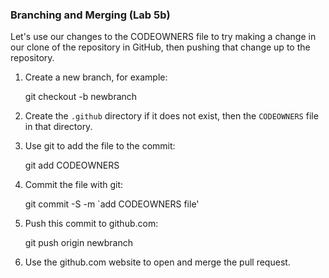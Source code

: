 ### Branching and Merging (Lab 5b)

Let's use our changes to the CODEOWNERS file to try making a change in our clone 
of the repository in GitHub, then pushing that change up to the repository.

1. Create a new branch, for example: 

    git checkout -b newbranch  

1. Create the `.github` directory if it does not exist, then the `CODEOWNERS` file
   in that directory.

1. Use git to add the file to the commit: 

    git add CODEOWNERS

1. Commit the file with git:

    git commit -S -m `add CODEOWNERS file'

1. Push this commit to github.com:

    git push origin newbranch

1. Use the github.com website to open and merge the pull request.

